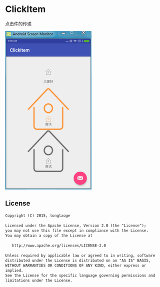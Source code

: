 # ClickItem
点击件的传递


![](https://github.com/longtaoge/ClickItem/blob/a7bfe6727f26a6151f850eb405333fb95b75dcbc/app/src/main/res/drawable/demo.png)

License
--------

    Copyright (C) 2015, longtaoge

    Licensed under the Apache License, Version 2.0 (the "License");
    you may not use this file except in compliance with the License.
    You may obtain a copy of the License at

       http://www.apache.org/licenses/LICENSE-2.0

    Unless required by applicable law or agreed to in writing, software
    distributed under the License is distributed on an "AS IS" BASIS,
    WITHOUT WARRANTIES OR CONDITIONS OF ANY KIND, either express or implied.
    See the License for the specific language governing permissions and
    limitations under the License.
